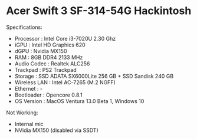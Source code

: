 # Acer Swift 3 SF-314-54G Hackintosh

Specifications:

- Processor  : Intel Core i3-7020U 2.30 Ghz
- iGPU   : Intel HD Graphics 620
- dGPU : Nvidia MX150
- RAM   : 8GB DDR4 2133 MHz
- Audio Codec  : Realtek ALC256
- Trackpad  : PS2 Trackpad
- Storage : SSD ADATA SX6000Lite 256 GB + SSD Sandisk 240 GB
- Wireless LAN  : Intel AC-7265 (M.2 NGFF)
- Ethernet   : -
- Bootloader : Opencore 0.8.1
- OS Version : MacOS Ventura 13.0 Beta 1, Windows 10

Not Working:

- Internal mic
- NVidia MX150 (disabled via SSDT)
